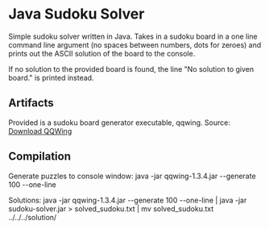 # Java Sudoku Solver
Simple sudoku solver written in Java.
Takes in a sudoku board in a one line command line argument (no spaces between numbers, dots for zeroes) and prints out
the ASCII solution of the board to the console.

If no solution to the provided board is found, the line "No solution to given board." is printed instead.

## Artifacts
Provided is a sudoku board generator executable, qqwing. Source: [Download QQWing](https://qqwing.com/download.html)

## Compilation
Generate puzzles to console window: 
    java -jar qqwing-1.3.4.jar --generate 100 --one-line

Solutions: 
    java -jar qqwing-1.3.4.jar --generate 100 --one-line | java -jar sudoku-solver.jar > solved_sudoku.txt | mv solved_sudoku.txt ../../../solution/
